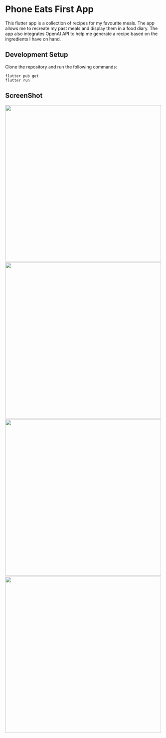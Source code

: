 # Phone Eats First App

This flutter app is a collection of recipes for my favourite meals. The app allows me to recreate my past meals and display them in a food diary. The app also integrates OpenAI API to help me generate a recipe based on the ingredients I have on hand.

## Development Setup
Clone the repository and run the following commands:
```
flutter pub get
flutter run
```
## ScreenShot

<img src="assets/screenshot/one.png" height="500em" />&nbsp;<img src="assets/screenshot/two.png" height="500em" />&nbsp;<img src="assets/screenshot/three.png" height="500em" />&nbsp;<img src="assets/screenshot/four.png" height="500em" />


